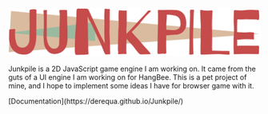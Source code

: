 <img src="./junkpile.png" width="600" alt="JunkpileLogo">
<br>
<p> Junkpile is a 2D JavaScript game engine I am working on. It came from the guts of a UI engine I am working on for HangBee. This is a pet project of mine, and I hope to implement some ideas I have for browser game with it.</p>
[Documentation](https://derequa.github.io/Junkpile/)
